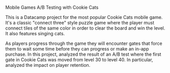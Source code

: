 Mobile Games A/B Testing with Cookie Cats

This is a Datacamp project for the most popular Cookie Cats mobile game. It's a classic "connect three" style puzzle game where the player must connect tiles of the same color in order to clear the board and win the level. It also features singing cats.

As players progress through the game they will encounter gates that force them to wait some time before they can progress or make an in-app purchase. In this project, analyzed the result of an A/B test where the first gate in Cookie Cats was moved from level 30 to level 40. In particular, analyzed the impact on player retention. 
